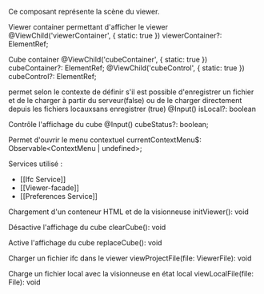 Ce composant représente la scène du viewer.


Viewer container permettant d'afficher le viewer
@ViewChild('viewerContainer', { static: true }) viewerContainer?: ElementRef;

Cube container
@ViewChild('cubeContainer', { static: true }) cubeContainer?: ElementRef;
@ViewChild('cubeControl', { static: true }) cubeControl?: ElementRef;

permet selon le contexte de définir s'il est possible d'enregistrer un fichier et de le charger à partir du serveur(false) ou de le charger directement depuis les fichiers locauxsans enregistrer (true)
@Input() isLocal?: boolean

Contrôle l'affichage du cube
@Input() cubeStatus?: boolean;

Permet d'ouvrir le menu contextuel
currentContextMenu$: Observable<ContextMenu | undefined>;

Services utilisé :
- [[Ifc Service]]
- [[Viewer-facade]]
- [[Preferences Service]]


Chargement d'un conteneur HTML et de la visionneuse
initViewer(): void

Désactive l'affichage du cube
clearCube(): void

Active l'affichage du cube
replaceCube(): void

Charger un fichier ifc dans le viewer
viewProjectFile(file: ViewerFile): void

Charge un fichier local avec la visionneuse en état local
viewLocalFile(file: File): void
